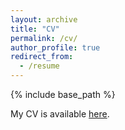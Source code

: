 ```yaml
---
layout: archive
title: "CV"
permalink: /cv/
author_profile: true
redirect_from:
  - /resume
---
```


{% include base_path %}

My CV is available [here](/files/CV_Qiyuan_Xu.pdf).

